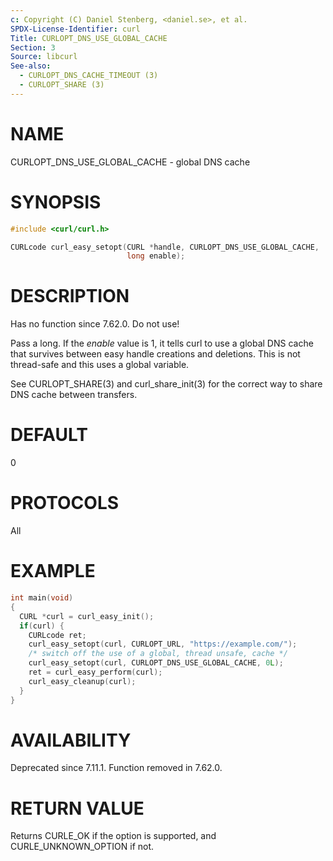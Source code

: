 ```yaml
---
c: Copyright (C) Daniel Stenberg, <daniel.se>, et al.
SPDX-License-Identifier: curl
Title: CURLOPT_DNS_USE_GLOBAL_CACHE
Section: 3
Source: libcurl
See-also:
  - CURLOPT_DNS_CACHE_TIMEOUT (3)
  - CURLOPT_SHARE (3)
---
```


# NAME

CURLOPT_DNS_USE_GLOBAL_CACHE - global DNS cache

# SYNOPSIS

~~~c
#include <curl/curl.h>

CURLcode curl_easy_setopt(CURL *handle, CURLOPT_DNS_USE_GLOBAL_CACHE,
                          long enable);
~~~

# DESCRIPTION

Has no function since 7.62.0. Do not use!

Pass a long. If the *enable* value is 1, it tells curl to use a global DNS
cache that survives between easy handle creations and deletions. This is not
thread-safe and this uses a global variable.

See CURLOPT_SHARE(3) and curl_share_init(3) for the correct way to
share DNS cache between transfers.

# DEFAULT

0

# PROTOCOLS

All

# EXAMPLE

~~~c
int main(void)
{
  CURL *curl = curl_easy_init();
  if(curl) {
    CURLcode ret;
    curl_easy_setopt(curl, CURLOPT_URL, "https://example.com/");
    /* switch off the use of a global, thread unsafe, cache */
    curl_easy_setopt(curl, CURLOPT_DNS_USE_GLOBAL_CACHE, 0L);
    ret = curl_easy_perform(curl);
    curl_easy_cleanup(curl);
  }
}

~~~

# AVAILABILITY

Deprecated since 7.11.1. Function removed in 7.62.0.

# RETURN VALUE

Returns CURLE_OK if the option is supported, and CURLE_UNKNOWN_OPTION if not.
